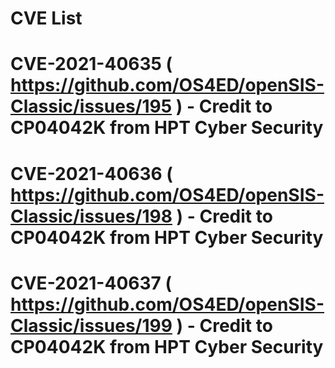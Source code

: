 # CVE List

# CVE-2021-40635 ( https://github.com/OS4ED/openSIS-Classic/issues/195 ) - Credit to CP04042K from HPT Cyber Security

# CVE-2021-40636 ( https://github.com/OS4ED/openSIS-Classic/issues/198 ) - Credit to CP04042K from HPT Cyber Security

# CVE-2021-40637 ( https://github.com/OS4ED/openSIS-Classic/issues/199 ) - Credit to CP04042K from HPT Cyber Security
